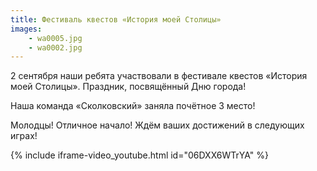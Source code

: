 ```yaml
---
title: Фестиваль квестов «История моей Столицы»
images:
    - wa0005.jpg
    - wa0002.jpg
---
```

2 сентября наши ребята участвовали в фестивале квестов «История моей Столицы». Праздник, посвящённый Дню города!

Наша команда «Сколковский» заняла почётное 3 место!

<!--more-->
Молодцы! Отличное начало! Ждём ваших достижений в следующих играх!

{% include iframe-video_youtube.html id="06DXX6WTrYA" %}
